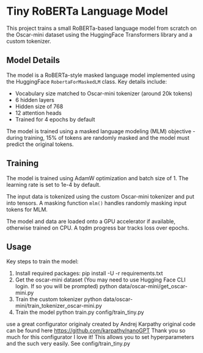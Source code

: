 # Tiny RoBERTa Language Model

This project trains a small RoBERTa-based language model from scratch on the Oscar-mini dataset using the HuggingFace Transformers library and a custom tokenizer.

## Model Details

The model is a RoBERTa-style masked language model implemented using the HuggingFace `RobertaForMaskedLM` class. Key details include:

- Vocabulary size matched to Oscar-mini tokenizer (around 20k tokens)
- 6 hidden layers
- Hidden size of 768
- 12 attention heads
- Trained for 4 epochs by default

The model is trained using a masked language modeling (MLM) objective - during training, 15% of tokens are randomly masked and the model must predict the original tokens.

## Training

The model is trained using AdamW optimization and batch size of 1. The learning rate is set to 1e-4 by default.

The input data is tokenized using the custom Oscar-mini tokenizer and put into tensors. A masking function `mlm()` handles randomly masking input tokens for MLM.

The model and data are loaded onto a GPU accelerator if available, otherwise trained on CPU. A tqdm progress bar tracks loss over epochs.

## Usage

Key steps to train the model:

1. Install required packages:
   pip install -U -r requirements.txt
2. Get the oscar-mini dataset (You may need to use Hugging Face CLI login. If so you will be prompted)
   python data/oscar-mini/get_oscar-mini.py
3. Train the custom tokenizer
   python data/oscar-mini/train_tokenizer_oscar-mini.py
4. Train the model
   python train.py config/train_tiny.py

use a great configurator originaly created by Andrej Karpathy 
original code can be found here https://github.com/karpathy/nanoGPT
Thank you so much for this configurator I love it! This allows you to set hyperparameters and the such very easily. See config/train_tiny.py
